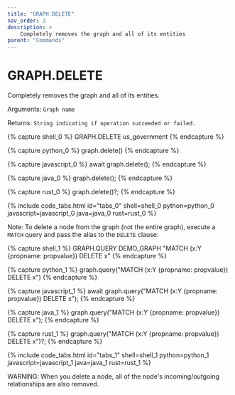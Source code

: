 ```yaml
---
title: "GRAPH.DELETE"
nav_order: 3
description: >
    Completely removes the graph and all of its entities
parent: "Commands"    
---
```


# GRAPH.DELETE

Completely removes the graph and all of its entities.

Arguments: `Graph name`

Returns: `String indicating if operation succeeded or failed.`

{% capture shell_0 %}
GRAPH.DELETE us_government
{% endcapture %}

{% capture python_0 %}
graph.delete()
{% endcapture %}

{% capture javascript_0 %}
await graph.delete();
{% endcapture %}

{% capture java_0 %}
graph.delete();
{% endcapture %}

{% capture rust_0 %}
graph.delete()?;
{% endcapture %}

{% include code_tabs.html id="tabs_0" shell=shell_0 python=python_0 javascript=javascript_0 java=java_0 rust=rust_0 %}

Note: To delete a node from the graph (not the entire graph), execute a `MATCH` query and pass the alias to the `DELETE` clause:

{% capture shell_1 %}
GRAPH.QUERY DEMO_GRAPH "MATCH (x:Y {propname: propvalue}) DELETE x"
{% endcapture %}

{% capture python_1 %}
graph.query("MATCH (x:Y {propname: propvalue}) DELETE x")
{% endcapture %}

{% capture javascript_1 %}
await graph.query("MATCH (x:Y {propname: propvalue}) DELETE x");
{% endcapture %}

{% capture java_1 %}
graph.query("MATCH (x:Y {propname: propvalue}) DELETE x");
{% endcapture %}

{% capture rust_1 %}
graph.query("MATCH (x:Y {propname: propvalue}) DELETE x")?;
{% endcapture %}

{% include code_tabs.html id="tabs_1" shell=shell_1 python=python_1 javascript=javascript_1 java=java_1 rust=rust_1 %}

WARNING: When you delete a node, all of the node's incoming/outgoing relationships are also removed.

